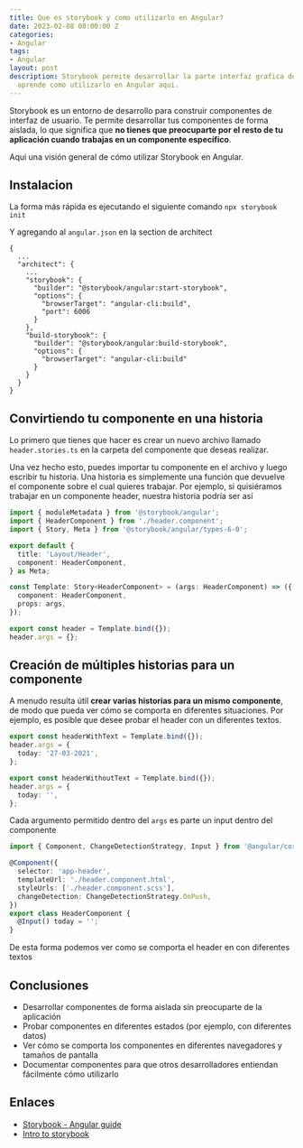 ```yaml
---
title: Que es storybook y como utilizarlo en Angular?
date: 2023-02-08 00:00:00 Z
categories:
- Angular
tags:
- Angular
layout: post
description: Storybook permite desarrollar la parte interfaz grafica de manera aislada,
  aprende como utilizarlo en Angular aqui.
---
```


Storybook es un entorno de desarrollo para construir componentes de interfaz de usuario. Te permite desarrollar tus componentes de forma aislada, lo que significa que **no tienes que preocuparte por el resto de tu aplicación cuando trabajas en un componente específico**.

Aqui una visión general de cómo utilizar Storybook en Angular.

## Instalacion

La forma más rápida es ejecutando el siguiente comando
`npx storybook init`

Y agregando al `angular.json` en la section de architect

```
{
  ...
  "architect": {
    ...
    "storybook": {
      "builder": "@storybook/angular:start-storybook",
      "options": {
        "browserTarget": "angular-cli:build",
        "port": 6006
      }
    },
    "build-storybook": {
      "builder": "@storybook/angular:build-storybook",
      "options": {
        "browserTarget": "angular-cli:build"
      }
    }
  }
}

```

## Convirtiendo tu componente en una historia

Lo primero que tienes que hacer es crear un nuevo archivo llamado `header.stories.ts` en la carpeta del componente que deseas realizar.

Una vez hecho esto, puedes importar tu componente en el archivo y luego escribir tu historia. Una historia es simplemente una función que devuelve el componente sobre el cual quieres trabajar. Por ejemplo, si quisiéramos trabajar en un componente header, nuestra historia podría ser así

```typescript
import { moduleMetadata } from '@storybook/angular';
import { HeaderComponent } from './header.component';
import { Story, Meta } from '@storybook/angular/types-6-0';

export default {
  title: 'Layout/Header',
  component: HeaderComponent,
} as Meta;

const Template: Story<HeaderComponent> = (args: HeaderComponent) => ({
  component: HeaderComponent,
  props: args,
});

export const header = Template.bind({});
header.args = {};
```

## Creación de múltiples historias para un componente

A menudo resulta útil **crear varias historias para un mismo componente**, de modo que pueda ver cómo se comporta en diferentes situaciones. Por ejemplo, es posible que desee probar el header con un diferentes textos.

```typescript
export const headerWithText = Template.bind({});
header.args = {
  today: '27-03-2021',
};

export const headerWithoutText = Template.bind({});
header.args = {
  today: '',
};
```

Cada argumento permitido dentro del `args` es parte un input dentro del componente

```typescript
import { Component, ChangeDetectionStrategy, Input } from '@angular/core';

@Component({
  selector: 'app-header',
  templateUrl: './header.component.html',
  styleUrls: ['./header.component.scss'],
  changeDetection: ChangeDetectionStrategy.OnPush,
})
export class HeaderComponent {
  @Input() today = '';
}
```

De esta forma podemos ver como se comporta el header en con diferentes textos

## Conclusiones

- Desarrollar componentes de forma aislada sin preocuparte de la aplicación
- Probar componentes en diferentes estados (por ejemplo, con diferentes datos)
- Ver cómo se comporta los componentes en diferentes navegadores y tamaños de pantalla
- Documentar componentes para que otros desarrolladores entiendan fácilmente cómo utilizarlo

## Enlaces

- [Storybook - Angular guide](https://storybook.js.org/docs/guides/guide-angular/)
- [Intro to storybook](https://www.learnstorybook.com/intro-to-storybook/angular/en/get-started/)
